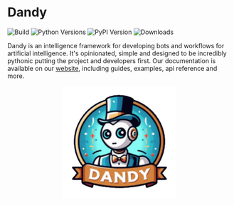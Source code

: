 # Dandy

![Build](https://img.shields.io/github/actions/workflow/status/stratusadv/dandy/run_tests.yml)
![Python Versions](https://img.shields.io/pypi/pyversions/dandy)
![PyPI Version](https://img.shields.io/pypi/v/dandy)
![Downloads](https://img.shields.io/pypi/dm/dandy)

Dandy is an intelligence framework for developing bots and workflows for artificial intelligence.
It's opinionated, simple and designed to be incredibly pythonic putting the project and developers first.
Our documentation is available on our [website](https://dandysoftware.com), including guides, examples, api reference and more.

<p align="center">
    <a href="https://dandysoftware.com">
        <img alt="Dandy Logo" src="docs/static/img/dandy_logo_256.png"/>
    </a>
</p>


